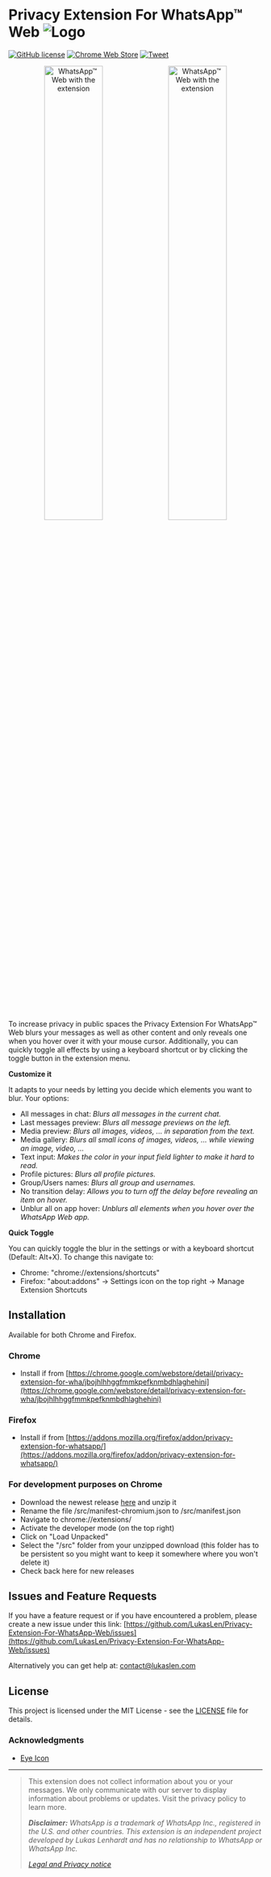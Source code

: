 # Privacy Extension For WhatsApp™ Web ![Logo](https://github.com/LukasLen/Privacy-Extension-For-WhatsApp-Web/blob/master/src/images/icon32.png?raw=true)
[![GitHub license](https://img.shields.io/github/license/LukasLen/Privacy-Extension-For-WhatsApp-Web.svg)](https://github.com/LukasLen/Privacy-Extension-For-WhatsApp-Web/blob/master/LICENSE) [![Chrome Web Store](https://img.shields.io/chrome-web-store/users/jbojhlhhggfmmkpefknmbdhlaghehini.svg)](https://chrome.google.com/webstore/detail/privacy-extension-for-wha/jbojhlhhggfmmkpefknmbdhlaghehini) [![Tweet](https://img.shields.io/twitter/url/https/github.com/LukasLen/Privacy-Extension-For-WhatsApp-Web.svg?style=social)](https://twitter.com/intent/tweet?text=&url=https%3A%2F%2Fgithub.com%2FLukasLen%2FPrivacy-Extension-For-WhatsApp-Web)

<p align="center">
  <img width="48%" title="WhatsApp™ Web with the extension" alt="WhatsApp™ Web with the extension" src="https://github.com/LukasLen/Privacy-Extension-For-WhatsApp-Web/blob/master/screenshots/PFWA_Header.png?raw=true">
  <img width="48%" title="WhatsApp™ Web with the extension" alt="WhatsApp™ Web with the extension" src="https://github.com/LukasLen/Privacy-Extension-For-WhatsApp-Web/blob/master/screenshots/PFWA_Settings.png?raw=true">
</p>

To increase privacy in public spaces the Privacy Extension For WhatsApp™ Web blurs your messages as well as other content and only reveals one when you hover over it with your mouse cursor. Additionally, you can quickly toggle all effects by using a keyboard shortcut or by clicking the toggle button in the extension menu.

**Customize it**

It adapts to your needs by letting you decide which elements you want to blur. Your options:

- All messages in chat: *Blurs all messages in the current chat.*
- Last messages preview: *Blurs all message previews on the left.*
- Media preview: *Blurs all images, videos, ... in separation from the text.*
- Media gallery: *Blurs all small icons of images, videos, ... while viewing an image, video, ...*
- Text input: *Makes the color in your input field lighter to make it hard to read.*
- Profile pictures: *Blurs all profile pictures.*
- Group/Users names: *Blurs all group and usernames.*
- No transition delay: *Allows you to turn off the delay before revealing an item on hover.*
- Unblur all on app hover: *Unblurs all elements when you hover over the WhatsApp Web app.*

**Quick Toggle**

You can quickly toggle the blur in the settings or with a keyboard shortcut (Default: Alt+X).
To change this navigate to:
 - Chrome: "chrome://extensions/shortcuts"
 - Firefox: "about:addons" -> Settings icon on the top right -> Manage Extension Shortcuts

## Installation
Available for both Chrome and Firefox.

### Chrome
- Install if from [https://chrome.google.com/webstore/detail/privacy-extension-for-wha/jbojhlhhggfmmkpefknmbdhlaghehini](https://chrome.google.com/webstore/detail/privacy-extension-for-wha/jbojhlhhggfmmkpefknmbdhlaghehini)

### Firefox
- Install if from [https://addons.mozilla.org/firefox/addon/privacy-extension-for-whatsapp/](https://addons.mozilla.org/firefox/addon/privacy-extension-for-whatsapp/)

### For development purposes on Chrome
- Download the newest release [here](https://github.com/LukasLen/Privacy-Extension-For-WhatsApp-Web/releases) and unzip it
- Rename the file /src/manifest-chromium.json to /src/manifest.json
- Navigate to chrome://extensions/
- Activate the developer mode (on the top right)
- Click on "Load Unpacked"
- Select the "/src" folder from your unzipped download (this folder has to be persistent so you might want to keep it somewhere where you won't delete it)
- Check back here for new releases

## Issues and Feature Requests
If you have a feature request or if you have encountered a problem, please create a new issue under this link: [https://github.com/LukasLen/Privacy-Extension-For-WhatsApp-Web/issues](https://github.com/LukasLen/Privacy-Extension-For-WhatsApp-Web/issues)

Alternatively you can get help at: contact@lukaslen.com

## License
This project is licensed under the MIT License - see the [LICENSE](https://github.com/LukasLen/Privacy-Extension-For-WhatsApp-Web/blob/master/LICENSE) file for details.

### Acknowledgments
- [Eye Icon](https://www.iconfinder.com/icons/1608687/eye_slash_icon)


---
> This extension does not collect information about you or your messages. We only communicate with our server to display information about problems or updates. Visit the privacy policy to learn more.
>
> ***Disclaimer:*** *WhatsApp is a trademark of WhatsApp Inc., registered in the U.S. and other countries. This extension is an independent project developed by Lukas Lenhardt and has no relationship to WhatsApp or WhatsApp Inc.*
>
> [*Legal and Privacy notice*](https://lukaslen.com/legal)
